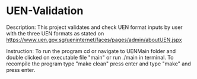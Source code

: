 # UEN-Validation
Description: This project validates and check UEN format inputs by user with the three UEN formats as stated on https://www.uen.gov.sg/ueninternet/faces/pages/admin/aboutUEN.jspx

Instruction: To run the program cd or navigate to UENMain folder and double clicked on executable file "main" or run ./main in terminal. To recompile the program type "make clean" press enter and type "make" and press enter.
